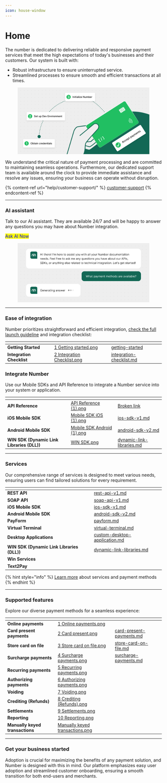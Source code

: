 ```yaml
---
icon: house-window
---
```


# Home

The number is dedicated to delivering reliable and responsive payment services that meet the high expectations of today's businesses and their customers. Our system is built with:

* Robust infrastructure to ensure uninterrupted service.
* Streamlined processes to ensure smooth and efficient transactions at all times.

<figure><img src=".gitbook/assets/Hero.png" alt=""><figcaption></figcaption></figure>

We understand the critical nature of payment processing and are committed to maintaining seamless operations. Furthermore, our dedicated support team is available around the clock to provide immediate assistance and resolve any issues, ensuring your business can operate without disruption.

{% content-ref url="help/customer-support/" %}
[customer-support](help/customer-support/)
{% endcontent-ref %}



***



### AI assistant

Talk to our AI assistant. They are available 24/7 and will be happy to answer any questions you may have about Number integration.

<mark style="color:blue;">Ask AI Now</mark>&#x20;

<figure><img src=".gitbook/assets/AI Assistant.png" alt=""><figcaption></figcaption></figure>

***

### Ease of integration

Number prioritizes straightforward and efficient integration, [check the full launch guideline](documentation/getting-started/integration-options-v1/) and integration checklist:

<table data-card-size="large" data-view="cards"><thead><tr><th></th><th data-hidden data-card-cover data-type="files"></th><th data-hidden data-card-target data-type="content-ref"></th></tr></thead><tbody><tr><td><strong>Getting Started</strong></td><td><a href=".gitbook/assets/1 Getting started.png">1 Getting started.png</a></td><td><a href="documentation/getting-started/">getting-started</a></td></tr><tr><td><strong>Integration Checklist</strong></td><td><a href=".gitbook/assets/2 Integration Checklist.png">2 Integration Checklist.png</a></td><td><a href="documentation/getting-started/integration-checklist.md">integration-checklist.md</a></td></tr></tbody></table>

### Integrate Number

Use our Mobile SDKs and API Reference to integrate a Number service into your system or application.

<table data-view="cards"><thead><tr><th></th><th data-hidden data-card-cover data-type="files"></th><th data-hidden data-card-target data-type="content-ref"></th></tr></thead><tbody><tr><td><strong>API Reference</strong></td><td><a href=".gitbook/assets/API Reference (1).png">API Reference (1).png</a></td><td><a href="broken-reference">Broken link</a></td></tr><tr><td> <strong>iOS Mobile SDK</strong></td><td><a href=".gitbook/assets/Mobile SDK iOS (1).png">Mobile SDK iOS (1).png</a></td><td><a href="documentation/getting-started/integration-options-v1/ios-sdk-v1.md">ios-sdk-v1.md</a></td></tr><tr><td><strong>Android Mobile SDK</strong></td><td><a href=".gitbook/assets/Mobile SDK Android (1).png">Mobile SDK Android (1).png</a></td><td><a href="documentation/getting-started/integration-options-v1/android-sdk-v2.md">android-sdk-v2.md</a></td></tr><tr><td><strong>WIN SDK (Dynamic Link Libraries (DLL))</strong></td><td><a href=".gitbook/assets/WIN SDK.png">WIN SDK.png</a></td><td><a href="documentation/getting-started/integration-options-v1/dynamic-link-libraries.md">dynamic-link-libraries.md</a></td></tr></tbody></table>

***

### Serv﻿ices

Our comprehensive range of services is designed to meet various needs, ensuring users can find tailored solutions for every requirement.

<table data-view="cards"><thead><tr><th></th><th data-hidden data-card-target data-type="content-ref"></th></tr></thead><tbody><tr><td><strong>REST API</strong></td><td><a href="documentation/getting-started/integration-options-v1/rest-api-v1.md">rest-api-v1.md</a></td></tr><tr><td><strong>SOAP API</strong></td><td><a href="documentation/getting-started/integration-options-v1/soap-api-v1.md">soap-api-v1.md</a></td></tr><tr><td> <strong>iOS Mobile SDK</strong></td><td><a href="documentation/getting-started/integration-options-v1/ios-sdk-v1.md">ios-sdk-v1.md</a></td></tr><tr><td><strong>Android Mobile SDK</strong></td><td><a href="documentation/getting-started/integration-options-v1/android-sdk-v2.md">android-sdk-v2.md</a></td></tr><tr><td><strong>PayForm</strong></td><td><a href="documentation/getting-started/integration-options-v1/payform.md">payform.md</a></td></tr><tr><td><strong>Virtual Terminal</strong></td><td><a href="documentation/getting-started/integration-options-v1/virtual-terminal.md">virtual-terminal.md</a></td></tr><tr><td><strong>Desktop Applications</strong></td><td><a href="documentation/getting-started/integration-options-v1/custom-desktop-application.md">custom-desktop-application.md</a></td></tr><tr><td><strong>WIN SDK (Dynamic Link Libraries (DLL))</strong></td><td><a href="documentation/getting-started/integration-options-v1/dynamic-link-libraries.md">dynamic-link-libraries.md</a></td></tr><tr><td><strong>Win Services</strong></td><td></td></tr><tr><td><strong>Text2Pay</strong></td><td></td></tr></tbody></table>

{% hint style="info" %}
[Learn more](home/services-and-supported-features-wip.md) about services and payment methods
{% endhint %}

***

### Supported features

Explore our diverse payment methods for a seamless experience:

<table data-view="cards"><thead><tr><th></th><th data-hidden data-card-cover data-type="files"></th><th data-hidden data-card-target data-type="content-ref"></th></tr></thead><tbody><tr><td><strong>Online payments</strong></td><td><a href=".gitbook/assets/1 Online payments.png">1 Online payments.png</a></td><td></td></tr><tr><td><strong>Card present payments</strong></td><td><a href=".gitbook/assets/2 Card present.png">2 Card present.png</a></td><td><a href="documentation/card-present-payments.md">card-present-payments.md</a></td></tr><tr><td><strong>Store card on file</strong></td><td><a href=".gitbook/assets/3 Store card on file.png">3 Store card on file.png</a></td><td><a href="documentation/store-card-on-file.md">store-card-on-file.md</a></td></tr><tr><td><strong>Surcharge payments</strong></td><td><a href=".gitbook/assets/4 Surcharge payments.png">4 Surcharge payments.png</a></td><td><a href="documentation/surcharge-payments.md">surcharge-payments.md</a></td></tr><tr><td><strong>Recurring payments</strong></td><td><a href=".gitbook/assets/5 Recurring payments.png">5 Recurring payments.png</a></td><td></td></tr><tr><td><strong>Authorizing payments</strong></td><td><a href=".gitbook/assets/6 Authorizing payments.png">6 Authorizing payments.png</a></td><td></td></tr><tr><td><strong>Voiding</strong></td><td><a href=".gitbook/assets/7 Voiding.png">7 Voiding.png</a></td><td></td></tr><tr><td><strong>Crediting (Refunds)</strong></td><td><a href=".gitbook/assets/8 Crediting (Refunds).png">8 Crediting (Refunds).png</a></td><td></td></tr><tr><td><strong>Settlements</strong></td><td><a href=".gitbook/assets/9 Settlements.png">9 Settlements.png</a></td><td></td></tr><tr><td><strong>Reporting</strong></td><td><a href=".gitbook/assets/10 Reporting.png">10 Reporting.png</a></td><td></td></tr><tr><td><strong>Manually keyed transactions</strong></td><td><a href=".gitbook/assets/Manually keyed transactions.png">Manually keyed transactions.png</a></td><td></td></tr></tbody></table>

***

### Get your business started

Adoption is crucial for maximizing the benefits of any payment solution, and Number is designed with this in mind. Our platform emphasizes easy user adoption and streamlined customer onboarding, ensuring a smooth transition for both end-users and merchants.
